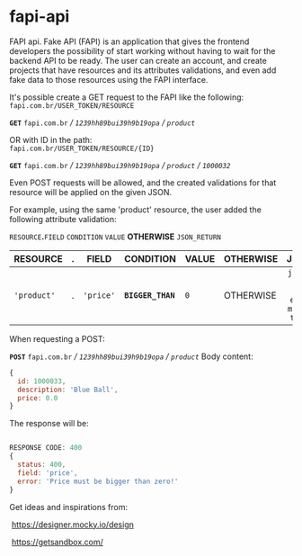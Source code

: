 # fapi-api
FAPI api.
Fake API (FAPI) is an application that gives the frontend developers the possibility of start working without having to wait for the backend API to be ready.
The user can create an account, and create projects that have resources and its attributes validations, and even add fake data to those resources using the FAPI interface. 

It's possible create a GET request to the FAPI like the following:<br/>
```fapi.com.br/USER_TOKEN/RESOURCE```

**```GET```** ```fapi.com.br``` _/ ```1239hh89bui39h9b19opa```_ _/ ```product```_

OR with ID in the path:<br/>
```fapi.com.br/USER_TOKEN/RESOURCE/{ID}```<br/>

**```GET```** ```fapi.com.br``` _/ ```1239hh89bui39h9b19opa```_ _/ ```product```_ _/ ```1000032```_

Even POST requests will be allowed, and the created validations for that resource will be applied on the given JSON.

For example, using the same 'product' resource, the user added the following attribute validation:

```RESOURCE```**.**```FIELD``` ```CONDITION``` ```VALUE``` **OTHERWISE** ```JSON_RETURN```

| RESOURCE      | . | FIELD         | CONDITION           | VALUE         | OTHERWISE     | JSON_RETURN   |
| ------------- | - | ------------- | ------------------- | ------------- | ------------- |:-------------:|
| ```'product'``` | . | ```'price'```       | **```BIGGER_THAN```** | ```0```             | OTHERWISE     | ```json { status: 400, field: 'price', error: 'Price must be bigger than zero!' }``` |

When requesting a POST:

**```POST```** ```fapi.com.br``` _/ ```1239hh89bui39h9b19opa```_ _/ ```product```_
Body content:
```javascript
{
  id: 1000033,
  description: 'Blue Ball',
  price: 0.0
}
```

The response will be:

```javascript

RESPONSE CODE: 400
{
  status: 400,
  field: 'price',
  error: 'Price must be bigger than zero!'
}
```

Get ideas and inspirations from:

​ https://designer.mocky.io/design

​ https://getsandbox.com/

